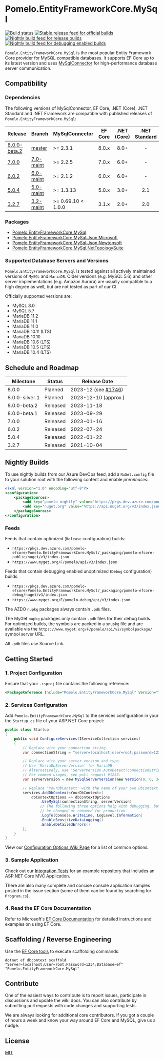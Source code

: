 # Pomelo.EntityFrameworkCore.MySql

[![Build status](https://github.com/PomeloFoundation/Pomelo.EntityFrameworkCore.MySql/actions/workflows/build.yml/badge.svg?branch=master)](https://github.com/PomeloFoundation/Pomelo.EntityFrameworkCore.MySql/actions/workflows/build.yml)
[![Stable release feed for official builds](https://img.shields.io/nuget/v/Pomelo.EntityFrameworkCore.MySql.svg?style=flat-square&label=Stable)](https://www.nuget.org/packages/Pomelo.EntityFrameworkCore.MySql/)
[![Nightly build feed for release builds](https://img.shields.io/myget/pomelo/vpre/Pomelo.EntityFrameworkCore.MySql.svg?label=Nightly)](https://www.myget.org/feed/pomelo/package/nuget/Pomelo.EntityFrameworkCore.MySql)
[![Nightly build feed for debugging enabled builds](https://img.shields.io/myget/pomelo-debug/vpre/Pomelo.EntityFrameworkCore.MySql.svg?label=Debug)](https://www.myget.org/feed/pomelo-debug/package/nuget/Pomelo.EntityFrameworkCore.MySql)

`Pomelo.EntityFrameworkCore.MySql` is the most popular Entity Framework Core provider for MySQL compatible databases. It supports EF Core up to its latest version and uses [MySqlConnector](https://mysqlconnector.net/) for high-performance database server communication.

## Compatibility

### Dependencies

The following versions of MySqlConnector, EF Core, .NET (Core), .NET Standard and .NET Framework are compatible with published releases of `Pomelo.EntityFrameworkCore.MySql`:

Release | Branch                                                                                           | MySqlConnector     | EF Core | .NET (Core) | .NET Standard | .NET Framework
--- |--------------------------------------------------------------------------------------------------|--------------------|:-------:|:-----------:| :---: | :---:
[8.0.0-<br />beta.2](https://www.nuget.org/packages/Pomelo.EntityFrameworkCore.MySql/8.0.0-beta.2) | [master](https://github.com/PomeloFoundation/Pomelo.EntityFrameworkCore.MySql/tree/master)       | >= 2.3.1           |  8.0.x  |    8.0+     | - | -
[7.0.0](https://www.nuget.org/packages/Pomelo.EntityFrameworkCore.MySql/7.0.0) | [7.0-maint](https://github.com/PomeloFoundation/Pomelo.EntityFrameworkCore.MySql/tree/7.0-maint) | >= 2.2.5           |  7.0.x  |    6.0+     | - | -
[6.0.2](https://www.nuget.org/packages/Pomelo.EntityFrameworkCore.MySql/6.0.2) | [6.0-maint](https://github.com/PomeloFoundation/Pomelo.EntityFrameworkCore.MySql/tree/6.0-maint) | >= 2.1.2           |  6.0.x  |    6.0+     | - | -
[5.0.4](https://www.nuget.org/packages/Pomelo.EntityFrameworkCore.MySql/5.0.4) | [5.0-maint](https://github.com/PomeloFoundation/Pomelo.EntityFrameworkCore.MySql/tree/5.0-maint) | >= 1.3.13          |  5.0.x  |    3.0+     | 2.1 | -
[3.2.7](https://www.nuget.org/packages/Pomelo.EntityFrameworkCore.MySql/3.2.7) | [3.2-maint](https://github.com/PomeloFoundation/Pomelo.EntityFrameworkCore.MySql/tree/3.2-maint) | >= 0.69.10 < 1.0.0 |  3.1.x  |    2.0+     | 2.0 | 4.6.1+

### Packages

* [Pomelo.EntityFrameworkCore.MySql](https://www.nuget.org/packages/Pomelo.EntityFrameworkCore.MySql/)
* [Pomelo.EntityFrameworkCore.MySql.Json.Microsoft](https://www.nuget.org/packages/Pomelo.EntityFrameworkCore.MySql.Json.Microsoft/)
* [Pomelo.EntityFrameworkCore.MySql.Json.Newtonsoft](https://www.nuget.org/packages/Pomelo.EntityFrameworkCore.MySql.Json.Newtonsoft/)
* [Pomelo.EntityFrameworkCore.MySql.NetTopologySuite](https://www.nuget.org/packages/Pomelo.EntityFrameworkCore.MySql.NetTopologySuite/)

### Supported Database Servers and Versions

`Pomelo.EntityFrameworkCore.MySql` is tested against all actively maintained versions of `MySQL` and `MariaDB`. Older versions (e.g. MySQL 5.6) and other server implementations (e.g. Amazon Aurora) are usually compatible to a high degree as well, but are not tested as part of our CI.

Officially supported versions are:

- MySQL 8.0
- MySQL 5.7
- MariaDB 11.2
- MariaDB 11.1
- MariaDB 11.0
- MariaDB 10.11 (LTS)
- MariaDB 10.10
- MariaDB 10.6 (LTS)
- MariaDB 10.5 (LTS)
- MariaDB 10.4 (LTS)

## Schedule and Roadmap

Milestone | Status   | Release Date
----------|----------|-------------
8.0.0 | Planned  | 2023-12 (see [#1746](https://github.com/PomeloFoundation/Pomelo.EntityFrameworkCore.MySql/issues/1746))
8.0.0-silver.1 | Planned  | 2023-12-10 (approx.)
8.0.0-beta.2 | Released | 2023-11-18
8.0.0-beta.1 | Released | 2023-09-29
7.0.0 | Released | 2023-01-16
6.0.2 | Released | 2022-07-24
5.0.4 | Released | 2022-01-22
3.2.7 | Released | 2021-10-04

## Nightly Builds

To use nightly builds from our Azure DevOps feed, add a `NuGet.config` file to your solution root with the following content and enable _prereleases_:

```xml
<?xml version="1.0" encoding="utf-8"?>
<configuration>
    <packageSources>
        <add key="pomelo-nightly" value="https://pkgs.dev.azure.com/pomelo-efcore/Pomelo.EntityFrameworkCore.MySql/_packaging/pomelo-efcore-public/nuget/v3/index.json" />
        <add key="nuget.org" value="https://api.nuget.org/v3/index.json" />
    </packageSources>
</configuration>
```

### Feeds

Feeds that contain optimized (`Release` configuration) builds:

* `https://pkgs.dev.azure.com/pomelo-efcore/Pomelo.EntityFrameworkCore.MySql/_packaging/pomelo-efcore-public/nuget/v3/index.json`
* `https://www.myget.org/F/pomelo/api/v3/index.json`

Feeds that contain debugging enabled unoptimized (`Debug` configuration) builds:

* `https://pkgs.dev.azure.com/pomelo-efcore/Pomelo.EntityFrameworkCore.MySql/_packaging/pomelo-efcore-debug/nuget/v3/index.json`
* `https://www.myget.org/F/pomelo-debug/api/v3/index.json`

The AZDO `nupkg` packages always contain `.pdb` files.

The MyGet `nupkg` packages only contain `.pdb` files for their debug builds. For optimized builds, the symbols are packed in a `snupkg` file and are available via the `https://www.myget.org/F/pomelo/api/v2/symbolpackage/` symbol server URL.

All `.pdb` files use Source Link.

## Getting Started

### 1. Project Configuration

Ensure that your `.csproj` file contains the following reference:

```xml
<PackageReference Include="Pomelo.EntityFrameworkCore.MySql" Version="7.0.0" />
```

### 2. Services Configuration

Add `Pomelo.EntityFrameworkCore.MySql` to the services configuration in your the `Startup.cs` file of your ASP.NET Core project:

```c#
public class Startup
{
    public void ConfigureServices(IServiceCollection services)
    {
        // Replace with your connection string.
        var connectionString = "server=localhost;user=root;password=1234;database=ef";

        // Replace with your server version and type.
        // Use 'MariaDbServerVersion' for MariaDB.
        // Alternatively, use 'ServerVersion.AutoDetect(connectionString)'.
        // For common usages, see pull request #1233.
        var serverVersion = new MySqlServerVersion(new Version(8, 0, 34));

        // Replace 'YourDbContext' with the name of your own DbContext derived class.
        services.AddDbContext<YourDbContext>(
            dbContextOptions => dbContextOptions
                .UseMySql(connectionString, serverVersion)
                // The following three options help with debugging, but should
                // be changed or removed for production.
                .LogTo(Console.WriteLine, LogLevel.Information)
                .EnableSensitiveDataLogging()
                .EnableDetailedErrors()
        );
    }
}
```

View our [Configuration Options Wiki Page](https://github.com/PomeloFoundation/Pomelo.EntityFrameworkCore.MySql/wiki/Configuration-Options) for a list of common options.

### 3. Sample Application

Check out our [Integration Tests](https://github.com/PomeloFoundation/Pomelo.EntityFrameworkCore.MySql/tree/master/test/EFCore.MySql.IntegrationTests) for an example repository that includes an ASP.NET Core MVC Application.

There are also many complete and concise console application samples posted in the issue section (some of them can be found by searching for `Program.cs`).

### 4. Read the EF Core Documentation

Refer to Microsoft's [EF Core Documentation](https://docs.microsoft.com/en-us/ef/core/) for detailed instructions and examples on using EF Core.

## Scaffolding / Reverse Engineering

Use the [EF Core tools](https://docs.microsoft.com/en-us/ef/core/cli/dotnet) to execute scaffolding commands:

```
dotnet ef dbcontext scaffold "Server=localhost;User=root;Password=1234;Database=ef" "Pomelo.EntityFrameworkCore.MySql"
```

## Contribute

One of the easiest ways to contribute is to report issues, participate in discussions and update the wiki docs. You can also contribute by submitting pull requests with code changes and supporting tests.

We are always looking for additional core contributors. If you got a couple of hours a week and know your way around EF Core and MySQL, give us a nudge.

## License

[MIT](https://github.com/PomeloFoundation/Pomelo.EntityFrameworkCore.MySql/blob/master/LICENSE)
